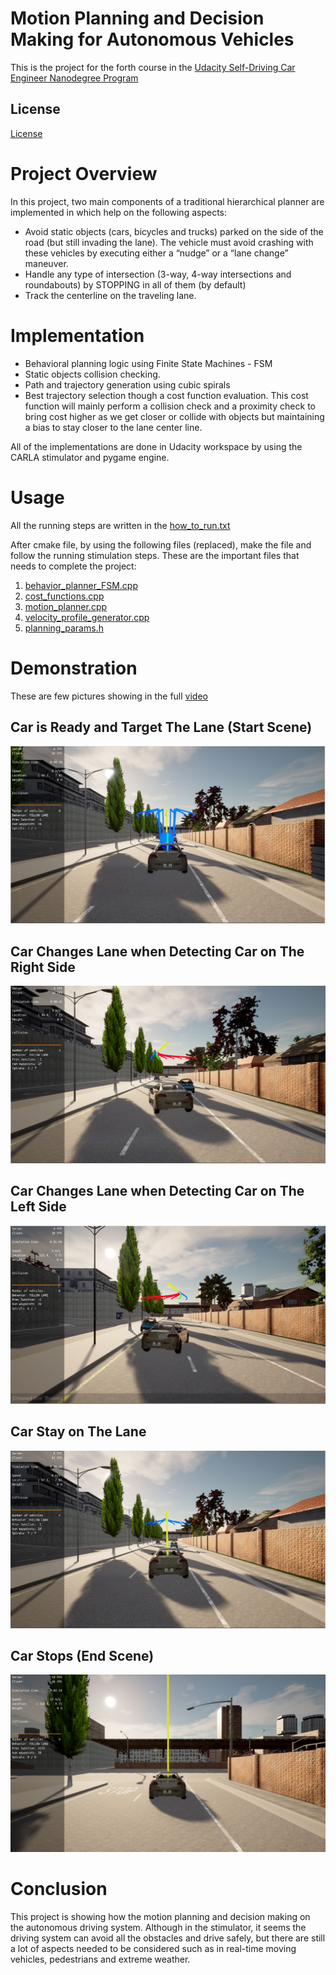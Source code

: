 # Motion Planning and Decision Making for Autonomous Vehicles
This is the project for the forth course in the  [Udacity Self-Driving Car Engineer Nanodegree Program](https://github.com/udacity/nd013-c5-planning-starter.git)

## License
[License](LICENSE.md)

# Project Overview
In this project, two main components of a traditional hierarchical planner are implemented in which help on the following aspects:
- Avoid static objects (cars, bicycles and trucks) parked on the side of the road (but still invading the lane). The vehicle must avoid crashing with these vehicles by executing either a “nudge” or a “lane change” maneuver.
- Handle any type of intersection (3-way, 4-way intersections and roundabouts) by STOPPING in all of them (by default)
- Track the centerline on the traveling lane.

# Implementation
- Behavioral planning logic using Finite State Machines - FSM
- Static objects collision checking.
- Path and trajectory generation using cubic spirals
- Best trajectory selection though a cost function evaluation. This cost function will mainly perform a collision check and a proximity check to bring cost higher as we get closer or collide with objects but maintaining a bias to stay closer to the lane center line.

All of the implementations are done in Udacity workspace by using the CARLA stimulator and pygame engine.

# Usage
All the running steps are written in the [how_to_run.txt](project/how_to_run.txt)

After cmake file, by using the following files (replaced), make the file and follow the running stimulation steps. These are the important files that needs to complete the project:
1. [behavior_planner_FSM.cpp](code/behavior_planner_FSM.cpp)
2. [cost_functions.cpp](code/cost_functions.cpp)
3. [motion_planner.cpp](code/motion_planner.cpp)
4. [velocity_profile_generator.cpp](code/velocity_profile_generator.cpp)
5. [planning_params.h](code/planning_params.h)

# Demonstration
These are few pictures showing in the full [video](https://youtu.be/I-BYNxyNgKQ)

## Car is Ready and Target The Lane (Start Scene)
![Alt Text](images/starting_sceen.png)

## Car Changes Lane when Detecting Car on The Right Side
![Alt Text](images/turn_left.png)

## Car Changes Lane when Detecting Car on The Left Side
![Alt Text](images/turn_right.png)

## Car Stay on The Lane
![Alt Text](images/moving_straight.png)

## Car Stops (End Scene)
![Alt Text](images/end_sceen.png)

# Conclusion
This project is showing how the motion planning and decision making on the autonomous driving system. Although in the stimulator, it seems the driving system can avoid all the obstacles and drive safely, but there are still a lot of aspects needed to be considered such as in real-time moving vehicles, pedestrians and extreme weather. 
